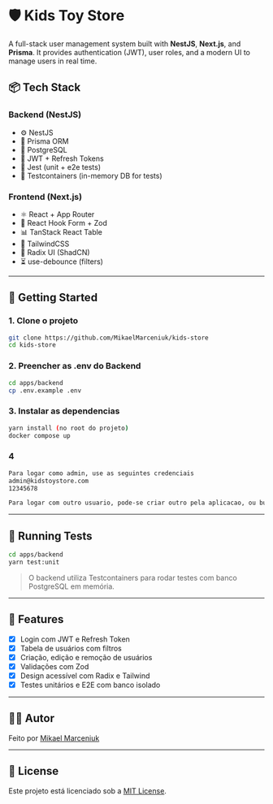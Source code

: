 # 🛡️ Kids Toy Store

A full-stack user management system built with **NestJS**, **Next.js**, and **Prisma**. It provides authentication (JWT), user roles, and a modern UI to manage users in real time.

## 📦 Tech Stack

### Backend (NestJS)

- ⚙️ NestJS
- 🧬 Prisma ORM
- 🐘 PostgreSQL
- 🔐 JWT + Refresh Tokens
- 🧪 Jest (unit + e2e tests)
- 🐳 Testcontainers (in-memory DB for tests)

### Frontend (Next.js)

- ⚛️ React + App Router
- 🧩 React Hook Form + Zod
- 📊 TanStack React Table
- 🎨 TailwindCSS
- 🧠 Radix UI (ShadCN)
- ⏳ use-debounce (filters)

---

## 🚀 Getting Started

### 1. Clone o projeto

```bash
git clone https://github.com/MikaelMarceniuk/kids-store
cd kids-store
```

### 2. Preencher as .env do Backend

```bash
cd apps/backend
cp .env.example .env
```

### 3. Instalar as dependencias

```bash
yarn install (no root do projeto)
docker compose up
```

### 4

```bash
Para logar como admin, use as seguintes credenciais
admin@kidstoystore.com
12345678

Para logar com outro usuario, pode-se criar outro pela aplicacao, ou buscar no banco de dados. A senha para todos os usuario e "12345678"
```

---

## 🧪 Running Tests

```bash
cd apps/backend
yarn test:unit
```

> O backend utiliza Testcontainers para rodar testes com banco PostgreSQL em memória.

---

## 📄 Features

- [x] Login com JWT e Refresh Token
- [x] Tabela de usuários com filtros
- [x] Criação, edição e remoção de usuários
- [x] Validações com Zod
- [x] Design acessível com Radix e Tailwind
- [x] Testes unitários e E2E com banco isolado

---

## 🧑‍💻 Autor

Feito por [Mikael Marceniuk](https://github.com/MikaelMarceniuk)

---

## 📄 License

Este projeto está licenciado sob a [MIT License](LICENSE).
